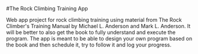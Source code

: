 #The Rock Climbing Training App

Web app project for rock climbing training using material from The Rock Climber's Training Manual by Michael L. Anderson and Mark L. Anderson. It will be better to also get the book to fully understand and execute the program. The app is meant to be able to design your own program based on the book and then schedule it, try to follow it and log your progress.

